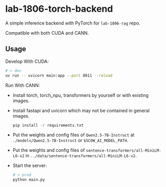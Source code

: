 # lab-1806-torch-backend

A simple inference backend with PyTorch for `lab-1806-rag` repo.

Compatible with both CUDA and CANN.

## Usage

Develop With CUDA:

```bash
# > dev
uv run -- uvicorn main:app --port 8011 --reload
```

Run With CANN:

- Install torch, torch_npu, transformers by yourself or with existing images.
- Install fastapi and uvicorn which may not be contained in general images.

  ```bash
  pip install -r requirements.txt
  ```

- Put the weights and config files of `Qwen2.5-7B-Instruct` at `./models/Qwen2.5-7B-Instruct` or `$SCOW_AI_MODEL_PATH`.
- Put the weights and config files of `sentence-transformers/all-MiniLM-L6-v2` in `../data/sentence-transformers/all-MiniLM-L6-v2`.
- Start the server:

  ```bash
  # > prod
  python main.py
  ```
